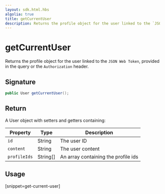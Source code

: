 ```yaml
---
layout: sdk.html.hbs
algolia: true
title: getCurrentUser
description: Returns the profile object for the user linked to the `JSON Web Token`
---
```



# getCurrentUser

Returns the profile object for the user linked to the `JSON Web Token`, provided in the query or the `Authorization` header.

## Signature

```java
public User getCurrentUser();
```

## Return

A User object with setters and getters containing:

| Property     | Type    | Description                       |
| ---------- | ------- | --------------------------------- |
| `id` | String | The user ID |
| `content` | String | The user content |
| `profileIds` | String[] | An array containing the profile ids |

## Usage

[snippet=get-current-user]
